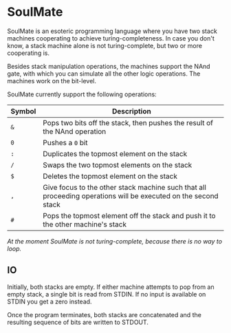 # SoulMate

SoulMate is an esoteric programming language where you have two stack machines cooperating to achieve turing-completeness. In case you don't know, a stack machine alone is not turing-complete, but two or more cooperating is.

Besides stack manipulation operations, the machines support the NAnd gate, with which you can simulate all the other logic operations. The machines work on the bit-level.

SoulMate currently support the following operations:

| Symbol | Description                                                                                                    |
|--------|----------------------------------------------------------------------------------------------------------------|
| `&`    | Pops two bits off the stack, then pushes the result of the NAnd operation                                      |
| `0`    | Pushes a `0` bit                                                                                               |
| `:`    | Duplicates the topmost element on the stack                                                                    |
| `/`    | Swaps the two topmost elements on the stack                                                                    |
| `$`    | Deletes the topmost element on the stack                                                                       |
| `,`    | Give focus to the other stack machine such that all proceeding operations will be executed on the second stack |
| `#`    | Pops the topmost element off the stack and push it to the other machine's stack                                |

*At the moment SoulMate is not turing-complete, because there is no way to loop.*

## IO

Initially, both stacks are empty. If either machine attempts to pop from an empty stack, a single bit is read from STDIN. If no input is available on STDIN you get a zero instead.

Once the program terminates, both stacks are concatenated and the resulting sequence of bits are written to STDOUT.
